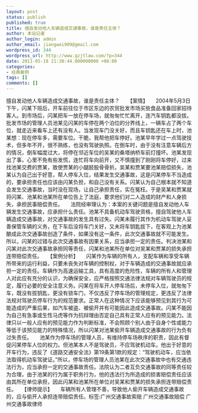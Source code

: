 ```yaml
---
layout: post
status: publish
published: true
title: 擅自发动他人车辆造成交通事故，谁是责任主体？
author: 本站记者
author_login: admin
author_email: jiangwei909@gmail.com
wordpress_id: 344
wordpress_url: http://www.gzjtlaw.com/?p=344
date: 2011-05-18 21:30:44.000000000 +08:00
categories:
- 经典案例
tags: []
comments: []
---
```

擅自发动他人车辆造成交通事故，谁是责任主体？　　【案情】　　2004年5月3日下午，闪某下班后，开车前往位于市区东边的农贸批发市场买些食品准备回家招待客人。到市场后，闪某把车一放在停车场，就匆匆忙忙离开，连汽车钥匙都没拔。批发市场的管理人员池某见闪某的车停在两个泊位的分界线上，一辆车占了两个车位，就走近来看车上还有没有人。当发现车门没关好，而且车钥匙还在车上时，池某想：现在停车多，需要车位。干脆，我帮他把车停好。池某早年学过一点驾驶技术，但多年不开，很不熟练，也没有驾驶执照。在倒车时，由于没有注意车辆后方的情况，倒车幅度过大，将停在邻近车位的吴某的桑塔纳桥车前灯撞坏。池某发现出了事，心里不免有些发慌，连忙将车向前开，又不慎撞到了刚刚将车停好，过来找池某交费的贾某，致使贾某的小腿胫股骨骨折。吴某和贾某要池某赔偿损失，池某认为自己出于好意，帮人停车入位，结果发生交通事故，这是闪某停车不当造成的，要承担责任也应该由闪某负担，和自己没有关系。闪某认为自己根本就不知道会发生交通事故，当时没在现场，让自己承担责任，实在冤枉。于是吴某和贾某就将闪某、池某和池某所在单位告上了法庭，要求他们对二人造成的财产和人身损失，承担民事赔偿责任。　　法院经审理认为：本案的关键问题是擅自发动他人车辆发生交通事故，应承担什么责任。池某不具备机动车驾驶资格，擅自驾驶他人车辆造成交通事故，对交通事故的发生具有过失。闪某未履行其作为机动车驾驶人妥善保管车辆的义务，在下车后没将车门关好，又未将车钥匙拔下，在客观上为池某酿成此次交通事故创造了条件，如果没有这一条件，此次交通事故就不可能发生。所以，闪某的过错与此次交通事故有因果关系，应当承担一定的责任。判决池某和闪某对此次交通事故承担同等责任，闪某和池某所在单位对吴某和贾某的损失承担连带赔偿责任。　　【案例分析】　　闪某作为车辆的所有人，支配车辆和享受车辆所带来的运行利益，只要未丧失对车辆的控制权，对于车辆造成的交通事故就应承担一定的责任。车辆作为高速运输工具，具有高度的危险性，车辆的所有人和管理人对此应有充分的认识，为确保安全，应严格按照交通法律法规对车辆驾驶员的规定，履行必要的安全注意义务。闪某在将车开人停车场后，未停车入位，就匆匆下车，既没有拔钥匙，更没有锁车门，不仅违反了停车场的管理规定，更违反了法律法规对驾驶员停车行为的规范要求。正常人在这种情况下应该能够预见到其行为可能造成的严重后果，如汽车被盗、被偷开并有可能因此造成交通事故。闪某不能因为自己有急事或生性马虎等作为抗辩理由否定自己具有正常人应有的预见能力。法律只以一般人应有的预见能力作为判断标准，不会照顾个别人由于自身个性或能力等低于该预见能力的特殊情况，所以闪某对池某偷开车辆造成交通事故的行为负有过失责任。　　池某作为停车场的管理人员，有维持停车场秩序的职责，因此有督促闪某停车人位的权力。但池某本人不是驾驶员，不应驾驶机动车。他出于好意的开车行为，违反了《道路交通安全法》第19条第1款的规定：&ldquo;驾驶机动车，应当依法取得机动车驾驶证。&rdquo;所以，停车场的管理人员池某在此次交通事故中也有交通违法行为，应当承担一定的交通事故责任。法院认为二者互负交通事故的同等责任较为合理，由于池某的行为属于职务行为，他的违法行为所造成的损害赔偿责任应该由其所在单位承担，因此闪某和池某所在单位对吴某和贾某的损失承担连带赔偿责任。　　【律师提示】　　车辆所有人管理不善，导致他人偷开车辆造成交通事故的，应与偷开人承担连带赔偿责任。标签:广州交通事故索赔 广州交通事故赔偿 广州交通事故律师
